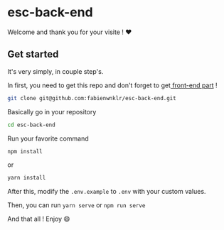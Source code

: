 # esc-back-end

Welcome and thank you for your visite !  :heart:

## Get started

It's very simply, in couple step's.

In first, you need to get this repo and don't forget to get[ front-end part](https://github.com/fabienwnklr/esc-front-end/) !

```bash
git clone git@github.com:fabienwnklr/esc-back-end.git
```

Basically go in your repository
```bash
cd esc-back-end
```

Run your favorite command 
```bash
npm install
```
or 
```bash
yarn install
```

After this, modify the 
`.env.example` to `.env` with your custom values.

Then, you can run `yarn serve` or `npm run serve`

And that all ! Enjoy :smile:

